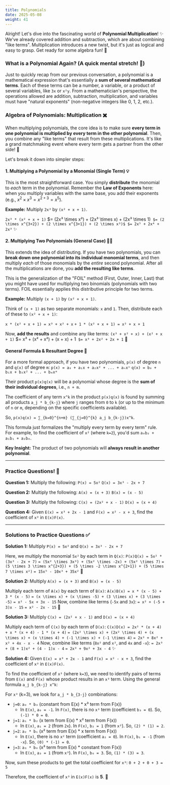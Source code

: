 ```yaml
---
title: Polynomials
date: 2025-05-08
weight: 41
---
```


Alright! Let's dive into the fascinating world of **Polynomial Multiplication**! ✨ We've already covered addition and subtraction, which are about combining "like terms". Multiplication introduces a new twist, but it's just as logical and easy to grasp. Get ready for some algebra fun! 🚀

### What is a Polynomial Again? (A quick mental stretch! 🧠)

Just to quickly recap from our previous conversation, a polynomial is a mathematical expression that's essentially a **sum of several mathematical terms**. Each of these terms can be a number, a variable, or a product of several variables, like `3x` or `x²y`. From a mathematician's perspective, the operations allowed are addition, subtraction, multiplication, and variables must have "natural exponents" (non-negative integers like 0, 1, 2, etc.).

### Algebra of Polynomials: Multiplication ✖️

When multiplying polynomials, the core idea is to make sure **every term in one polynomial is multiplied by every term in the other polynomial**. Then, you combine any "like terms" that result from these multiplications. It's like a grand matchmaking event where every term gets a partner from the other side! 🥰

Let's break it down into simpler steps:

#### 1. Multiplying a Polynomial by a Monomial (Single Term) 💡

This is the most straightforward case. You simply **distribute** the monomial to *each* term in the polynomial. Remember the **Law of Exponents** here: when you multiply variables with the same base, you add their exponents (e.g., $x^2 \times x^3 = x^{2+3} = x^5$).

**Example:** Multiply `2x³` by `(x² + x + 1)`.

`2x³ * (x² + x + 1)`
$= (2x³ \times x²) + (2x³ \times x) + (2x³ \times 1)`
$= (2 \times x^{3+2}) + (2 \times x^{3+1}) + (2 \times x³)$
$= 2x⁵ + 2x⁴ + 2x³` ✨

#### 2. Multiplying Two Polynomials (General Case) 🧑‍🏫

This extends the idea of distributing. If you have two polynomials, you can **break down one polynomial into its individual monomial terms**, and then multiply *each* of those monomials by the *entire* second polynomial. After all the multiplications are done, you **add the resulting like terms**.

This is the generalization of the "FOIL" method (First, Outer, Inner, Last) that you might have used for multiplying two binomials (polynomials with two terms). FOIL essentially applies this distributive principle for two terms.

**Example:** Multiply `(x + 1)` by `(x² + x + 1)`.

Think of `(x + 1)` as two separate monomials: `x` and `1`.
Then, distribute each of these to `(x² + x + 1)`:

`x * (x² + x + 1) = x³ + x² + x`
`+ 1 * (x² + x + 1) = x² + x + 1`

Now, **add the results** and combine any like terms:
`(x³ + x² + x) + (x² + x + 1)`
$= x³ + (x² + x²) + (x + x) + 1`
$= x³ + 2x² + 2x + 1` 🥳

#### General Formula & Resultant Degree 📝

For a more formal approach, if you have two polynomials, `p(x)` of degree `n` and `q(x)` of degree `m`:
`p(x) = a₀ + a₁x + a₂x² + ... + aₙxⁿ`
`q(x) = b₀ + b₁x + b₂x² + ... + bₘxᵐ`

Their product `p(x)q(x)` will be a polynomial whose degree is the **sum of their individual degrees**, i.e., `n + m`.

The coefficient of any term `x^k` in the product `p(x)q(x)` is found by summing all products `a_j * b_{k-j}` where `j` ranges from `0` to `k` (or up to the minimum of `n` or `m`, depending on the specific coefficients available).

So, `p(x)q(x) = ∑_{k=0}^{n+m} (∑_{j=0}^{k} a_j b_{k-j})x^k`.

This formula just formalizes the "multiply every term by every term" rule. For example, to find the coefficient of `x²` (where `k=2`), you'd sum `a₀b₂ + a₁b₁ + a₂b₀`.

**Key Insight:** The product of two polynomials will **always result in another polynomial**.

---

### Practice Questions! 🌟

**Question 1:** Multiply the following:
`P(x) = 5x²`
`Q(x) = 3x³ - 2x + 7`

**Question 2:** Multiply the following:
`A(x) = (x + 3)`
`B(x) = (x - 5)`

**Question 3:** Multiply the following:
`C(x) = (2x² + x - 1)`
`D(x) = (x + 4)`

**Question 4:** Given `E(x) = x³ + 2x - 1` and `F(x) = x² - x + 3`, find the coefficient of `x³` in `E(x)F(x)`.

---

### Solutions to Practice Questions ✅

**Solution 1:** Multiply `P(x) = 5x²` and `Q(x) = 3x³ - 2x + 7`

Here, we multiply the monomial `5x²` by each term in `Q(x)`:
`P(x)Q(x) = 5x² * (3x³ - 2x + 7)`
`= (5x² \times 3x³) + (5x² \times -2x) + (5x² \times 7)`
`= (5 \times 3 \times x^{2+3}) + (5 \times -2 \times x^{2+1}) + (5 \times 7 \times x²)`
`= 15x⁵ - 10x³ + 35x²` 🎯

**Solution 2:** Multiply `A(x) = (x + 3)` and `B(x) = (x - 5)`

Multiply each term of `A(x)` by each term of `B(x)`:
`A(x)B(x) = x * (x - 5) + 3 * (x - 5)`
`= (x \times x) + (x \times -5) + (3 \times x) + (3 \times -5)`
`= x² - 5x + 3x - 15`
Now, combine like terms (`-5x` and `3x`):
`= x² + (-5 + 3)x - 15`
`= x² - 2x - 15` 🥳

**Solution 3:** Multiply `C(x) = (2x² + x - 1)` and `D(x) = (x + 4)`

Multiply each term of `C(x)` by each term of `D(x)`:
`C(x)D(x) = 2x² * (x + 4) + x * (x + 4) - 1 * (x + 4)`
`= (2x² \times x) + (2x² \times 4) + (x \times x) + (x \times 4) + (-1 \times x) + (-1 \times 4)`
`= 2x³ + 8x² + x² + 4x - x - 4`
Now, combine like terms (`8x²` and `x²`, and `4x` and `-x`):
`= 2x³ + (8 + 1)x² + (4 - 1)x - 4`
`= 2x³ + 9x² + 3x - 4` ✨

**Solution 4:** Given `E(x) = x³ + 2x - 1` and `F(x) = x² - x + 3`, find the coefficient of `x³` in `E(x)F(x)`.

To find the coefficient of `x³` (where `k=3`), we need to identify pairs of terms from `E(x)` and `F(x)` whose product results in an `x³` term. Using the general formula `a_j b_{k-j} x^k`:

For `x³` (k=3), we look for `a_j * b_{3-j}` combinations:
*   `j=0`: `a₀ * b₃` (constant from E(x) * x³ term from F(x))
    *   In `E(x)`, `a₀ = -1`. In `F(x)`, there is no `x³` term (coefficient `b₃ = 0`). So, `(-1) * 0 = 0`.
*   `j=1`: `a₁ * b₂` (x term from E(x) * x² term from F(x))
    *   In `E(x)`, `a₁ = 2` (from `2x`). In `F(x)`, `b₂ = 1` (from `x²`). So, `(2) * (1) = 2`.
*   `j=2`: `a₂ * b₁` (x² term from E(x) * x term from F(x))
    *   In `E(x)`, there is no `x²` term (coefficient `a₂ = 0`). In `F(x)`, `b₁ = -1` (from `-x`). So, `(0) * (-1) = 0`.
*   `j=3`: `a₃ * b₀` (x³ term from E(x) * constant from F(x))
    *   In `E(x)`, `a₃ = 1` (from `x³`). In `F(x)`, `b₀ = 3`. So, `(1) * (3) = 3`.

Now, sum these products to get the total coefficient for `x³`:
`0 + 2 + 0 + 3 = 5`

Therefore, the coefficient of `x³` in `E(x)F(x)` is **5**. 🌟